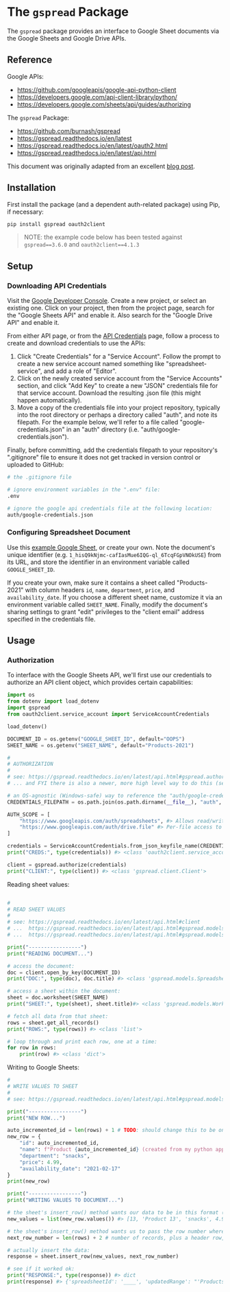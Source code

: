 # The `gspread` Package

The `gspread` package provides an interface to Google Sheet documents via the Google Sheets and Google Drive APIs.

## Reference

Google APIs:

  + https://github.com/googleapis/google-api-python-client
  + https://developers.google.com/api-client-library/python/
  + https://developers.google.com/sheets/api/guides/authorizing

The `gspread` Package:

  + https://github.com/burnash/gspread
  + https://gspread.readthedocs.io/en/latest
  + https://gspread.readthedocs.io/en/latest/oauth2.html
  + https://gspread.readthedocs.io/en/latest/api.html

This document was originally adapted from an excellent [blog post](https://www.twilio.com/blog/2017/02/an-easy-way-to-read-and-write-to-a-google-spreadsheet-in-python.html).

## Installation

First install the package (and a dependent auth-related package) using Pip, if necessary:

```sh
pip install gspread oauth2client
```

> NOTE: the example code below has been tested against `gspread==3.6.0`  and `oauth2client==4.1.3`

## Setup

### Downloading API Credentials

Visit the [Google Developer Console](https://console.developers.google.com/cloud-resource-manager). Create a new project, or select an existing one. Click on your project, then from the project page, search for the "Google Sheets API" and enable it. Also search for the "Google Drive API" and enable it.

From either API page, or from the [API Credentials](https://console.developers.google.com/apis/credentials) page, follow a process to create and download credentials to use the APIs:
  1. Click "Create Credentials" for a "Service Account". Follow the prompt to create a new service account named something like "spreadsheet-service", and add a role of "Editor".
  2. Click on the newly created service account from the "Service Accounts" section, and click "Add Key" to create a new "JSON" credentials file for that service account. Download the resulting .json file (this might happen automatically).
  3. Move a copy of the credentials file into your project repository, typically into the root directory or perhaps a directory called "auth", and note its filepath. For the example below, we'll refer to a file called "google-credentials.json" in an "auth" directory (i.e. "auth/google-credentials.json").

Finally, before committing, add the credentials filepath to your repository's ".gitignore" file to ensure it does not get tracked in version control or uploaded to GitHub:

```sh
# the .gitignore file

# ignore environment variables in the ".env" file:
.env

# ignore the google api credentials file at the following location:
auth/google-credentials.json
```

### Configuring Spreadsheet Document

Use this [example Google Sheet](https://docs.google.com/spreadsheets/d/1_hisQ9kNjmc-cafIasMue6IQG-ql_6TcqFGpVNOkUSE/edit#gid=0), or create your own. Note the document's unique identifier (e.g. `1_hisQ9kNjmc-cafIasMue6IQG-ql_6TcqFGpVNOkUSE`) from its URL, and store the identifier in an environment variable called `GOOGLE_SHEET_ID`.

If you create your own, make sure it contains a sheet called "Products-2021" with column headers `id`, `name`, `department`, `price`, and `availability_date`. If you choose a different sheet name, customize it via an environment variable called `SHEET_NAME`. Finally, modify the document's sharing settings to grant "edit" privileges to the "client email" address specified in the credentials file.

## Usage

### Authorization

To interface with the Google Sheets API, we'll first use our credentials to authorize an API client object, which provides certain capabilities:

```py
import os
from dotenv import load_dotenv
import gspread
from oauth2client.service_account import ServiceAccountCredentials

load_dotenv()

DOCUMENT_ID = os.getenv("GOOGLE_SHEET_ID", default="OOPS")
SHEET_NAME = os.getenv("SHEET_NAME", default="Products-2021")

#
# AUTHORIZATION
#
# see: https://gspread.readthedocs.io/en/latest/api.html#gspread.authorize
# ... and FYI there is also a newer, more high level way to do this (see the docs)

# an OS-agnostic (Windows-safe) way to reference the "auth/google-credentials.json" filepath:
CREDENTIALS_FILEPATH = os.path.join(os.path.dirname(__file__), "auth", "google-credentials.json")

AUTH_SCOPE = [
    "https://www.googleapis.com/auth/spreadsheets", #> Allows read/write access to the user's sheets and their properties.
    "https://www.googleapis.com/auth/drive.file" #> Per-file access to files created or opened by the app.
]

credentials = ServiceAccountCredentials.from_json_keyfile_name(CREDENTIALS_FILEPATH, AUTH_SCOPE)
print("CREDS:", type(credentials)) #> <class 'oauth2client.service_account.ServiceAccountCredentials'>

client = gspread.authorize(credentials)
print("CLIENT:", type(client)) #> <class 'gspread.client.Client'>
```

Reading sheet values:

```py

#
# READ SHEET VALUES
#
# see: https://gspread.readthedocs.io/en/latest/api.html#client
# ...  https://gspread.readthedocs.io/en/latest/api.html#gspread.models.Spreadsheet
# ...  https://gspread.readthedocs.io/en/latest/api.html#gspread.models.Worksheet

print("-----------------")
print("READING DOCUMENT...")

# access the document:
doc = client.open_by_key(DOCUMENT_ID)
print("DOC:", type(doc), doc.title) #> <class 'gspread.models.Spreadsheet'>

# access a sheet within the document:
sheet = doc.worksheet(SHEET_NAME)
print("SHEET:", type(sheet), sheet.title)#> <class 'gspread.models.Worksheet'>

# fetch all data from that sheet:
rows = sheet.get_all_records()
print("ROWS:", type(rows)) #> <class 'list'>

# loop through and print each row, one at a time:
for row in rows:
    print(row) #> <class 'dict'>
```

Writing to Google Sheets:

```py
#
# WRITE VALUES TO SHEET
#
# see: https://gspread.readthedocs.io/en/latest/api.html#gspread.models.Worksheet.insert_row

print("-----------------")
print("NEW ROW...")

auto_incremented_id = len(rows) + 1 # TODO: should change this to be one greater than the current maximum id value
new_row = {
    "id": auto_incremented_id,
    "name": f"Product {auto_incremented_id} (created from my python app)",
    "department": "snacks",
    "price": 4.99,
    "availability_date": "2021-02-17"
}
print(new_row)

print("-----------------")
print("WRITING VALUES TO DOCUMENT...")

# the sheet's insert_row() method wants our data to be in this format (see docs):
new_values = list(new_row.values()) #> [13, 'Product 13', 'snacks', 4.99, '2019-01-01']

# the sheet's insert_row() method wants us to pass the row number where this will be inserted (see docs):
next_row_number = len(rows) + 2 # number of records, plus a header row, plus one

# actually insert the data:
response = sheet.insert_row(new_values, next_row_number)

# see if it worked ok:
print("RESPONSE:", type(response)) #> dict
print(response) #> {'spreadsheetId': '____', 'updatedRange': "'Products-2021'!A9:E9", 'updatedRows': 1, 'updatedColumns': 5, 'updatedCells': 5}

```

